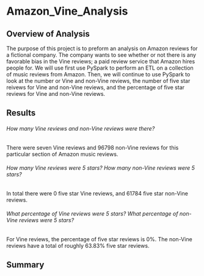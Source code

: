 # Amazon_Vine_Analysis

## Overview of Analysis

The purpose of this project is to preform an analysis on Amazon reviews for a fictional company. The company wants to see whether or not there is any favorable bias in the Vine reviews; a paid review service that Amazon hires people for. We will use first use PySpark to perform an ETL on a collection of music reviews from Amazon. Then, we will continue to use PySpark to look at the number or Vine and non-Vine reviews, the number of five star reivews for Vine and non-Vine reviews, and the percentage of five star reviews for Vine and non-Vine reviews.

## Results

###### How many Vine reviews and non-Vine reviews were there?

There were seven Vine reviews and 96798 non-Vine reviews for this particular section of Amazon music reviews.

###### How many Vine reviews were 5 stars? How many non-Vine reviews were 5 stars?

In total there were 0 five star Vine reviews, and 61784 five star non-Vine reviews.

###### What percentage of Vine reviews were 5 stars? What percentage of non-Vine reviews were 5 stars?

For Vine reviews, the percentage of five star reviews is 0%. The non-Vine reviews have a total of roughly 63.83% five star reviews.

## Summary

